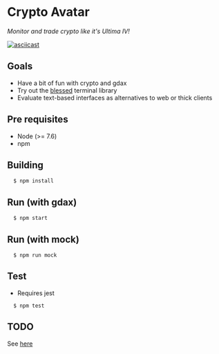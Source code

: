 # Crypto Avatar
*Monitor and trade crypto like it's Ultima IV!*

[![asciicast](https://asciinema.org/a/6VkLOiAHrQW5uG0E5wfNPr28z.png)](https://asciinema.org/a/6VkLOiAHrQW5uG0E5wfNPr28z)

## Goals

- Have a bit of fun with crypto and gdax
- Try out the [blessed](https://github.com/chjj/blessed) terminal library
- Evaluate text-based interfaces as alternatives to web or thick clients 

## Pre requisites

- Node (>= 7.6)
- npm

## Building

```
  $ npm install
```

## Run (with gdax)

```
  $ npm start
```

## Run (with mock)

```
  $ npm run mock
```

## Test

- Requires jest

```
  $ npm test
```

## TODO

See [here](TODO.md)
